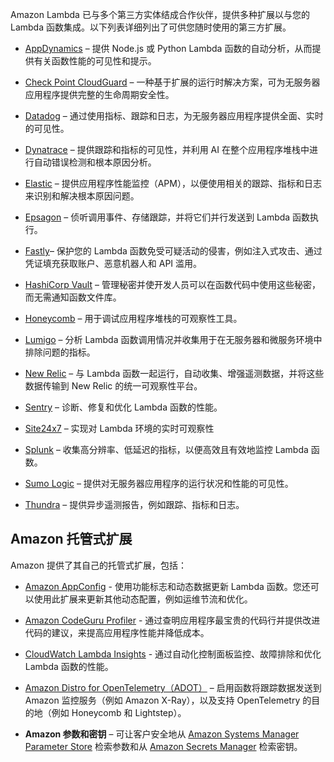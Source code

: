 Amazon Lambda 已与多个第三方实体结成合作伙伴，提供多种扩展以与您的 Lambda 函数集成。以下列表详细列出了可供您随时使用的第三方扩展。

- [AppDynamics](https://docs.appdynamics.com/display/PRO20X/Use+the+AppDynamics+AWS+Lambda+Extension+to+Instrument+Serverless+APM+at+Runtime) – 提供 Node.js 或 Python Lambda 函数的自动分析，从而提供有关函数性能的可见性和提示。
    
- [Check Point CloudGuard](https://supportcenter.checkpoint.com/supportcenter/portal?eventSubmit_doGoviewsolutiondetails=&solutionid=sk172491&partition=Advanced&product=CloudGuard) – 一种基于扩展的运行时解决方案，可为无服务器应用程序提供完整的生命周期安全性。
    
- [Datadog](https://docs.datadoghq.com/serverless/datadog_lambda_library/extension/) – 通过使用指标、跟踪和日志，为无服务器应用程序提供全面、实时的可见性。
    
- [Dynatrace](https://www.dynatrace.com/support/help/technology-support/cloud-platforms/amazon-web-services/integrations/deploy-oneagent-as-lambda-extension/) – 提供跟踪和指标的可见性，并利用 AI 在整个应用程序堆栈中进行自动错误检测和根本原因分析。
    
- [Elastic](https://www.elastic.co/guide/en/apm/agent/nodejs/current/lambda.html) – 提供应用程序性能监控（APM），以便使用相关的跟踪、指标和日志来识别和解决根本原因问题。
    
- [Epsagon](https://docs.epsagon.com/docs/environment-monitoring/lambda/intro) – 侦听调用事件、存储跟踪，并将它们并行发送到 Lambda 函数执行。
    
- [Fastly](https://docs.fastly.com/signalsciences/install-guides/paas/aws-lambda/)– 保护您的 Lambda 函数免受可疑活动的侵害，例如注入式攻击、通过凭证填充获取账户、恶意机器人和 API 滥用。
    
- [HashiCorp Vault](https://learn.hashicorp.com/tutorials/vault/aws-lambda) – 管理秘密并使开发人员可以在函数代码中使用这些秘密，而无需通知函数文件库。
    
- [Honeycomb](https://docs.honeycomb.io/getting-data-in/integrations/aws/aws-lambda/) – 用于调试应用程序堆栈的可观察性工具。
    
- [Lumigo](https://docs.lumigo.io/docs/lambda-extensions) – 分析 Lambda 函数调用情况并收集用于在无服务器和微服务环境中排除问题的指标。
    
- [New Relic](https://docs.newrelic.com/docs/serverless-function-monitoring/aws-lambda-monitoring/get-started/monitoring-aws-lambda-serverless-monitoring) – 与 Lambda 函数一起运行，自动收集、增强遥测数据，并将这些数据传输到 New Relic 的统一可观察性平台。
    
- [Sentry](https://docs.sentry.io/product/integrations/aws-lambda/) – 诊断、修复和优化 Lambda 函数的性能。
    
- [Site24x7](https://www.site24x7.com/help/aws/lambda-execution-logs.html) – 实现对 Lambda 环境的实时可观察性
    
- [Splunk](https://github.com/signalfx/lambda-layer-versions/tree/master/lambda-extension) – 收集高分辨率、低延迟的指标，以便高效且有效地监控 Lambda 函数。
    
- [Sumo Logic](https://help.sumologic.com/03Send-Data/Collect-from-Other-Data-Sources/Collect_AWS_Lambda_Logs_using_an_Extension) – 提供对无服务器应用程序的运行状况和性能的可见性。
    
- [Thundra](https://apm.docs.thundra.io/performance/zero-overhead-with-lambda-extensions) – 提供异步遥测报告，例如跟踪、指标和日志。
    

## Amazon 托管式扩展

Amazon 提供了其自己的托管式扩展，包括：

- [Amazon AppConfig](https://docs.amazonaws.cn/appconfig/latest/userguide/appconfig-integration-lambda-extensions.html#appconfig-integration-lambda-extensions-enabling) - 使用功能标志和动态数据更新 Lambda 函数。您还可以使用此扩展来更新其他动态配置，例如运维节流和优化。
    
- [Amazon CodeGuru Profiler](https://docs.amazonaws.cn/codeguru/latest/profiler-ug/python-lambda-layers.html) - 通过查明应用程序最宝贵的代码行并提供改进代码的建议，来提高应用程序性能并降低成本。
    
- [CloudWatch Lambda Insights](https://docs.amazonaws.cn/AmazonCloudWatch/latest/monitoring/Lambda-Insights.html) - 通过自动化控制面板监控、故障排除和优化 Lambda 函数的性能。
    
- [Amazon Distro for OpenTelemetry（ADOT）](http://www.amazonaws.cn/otel) – 启用函数将跟踪数据发送到 Amazon 监控服务（例如 Amazon X-Ray），以及支持 OpenTelemetry 的目的地（例如 Honeycomb 和 Lightstep）。
    
- **Amazon 参数和密钥** – 可让客户安全地从 [Amazon Systems Manager Parameter Store](https://docs.amazonaws.cn/systems-manager/latest/userguide/ps-integration-lambda-extensions.html) 检索参数和从 [Amazon Secrets Manager](https://docs.amazonaws.cn/secretsmanager/latest/userguide/retrieving-secrets_lambda.html) 检索密钥。